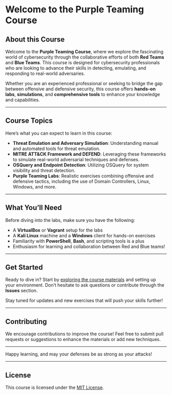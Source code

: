 # Welcome to the Purple Teaming Course

## About this Course

Welcome to the **Purple Teaming Course**, where we explore the fascinating world of cybersecurity through the collaborative efforts of both **Red Teams** and **Blue Teams**. This course is designed for cybersecurity professionals who are looking to advance their skills in detecting, emulating, and responding to real-world adversaries.

Whether you are an experienced professional or seeking to bridge the gap between offensive and defensive security, this course offers **hands-on labs**, **simulations**, and **comprehensive tools** to enhance your knowledge and capabilities.

---

## Course Topics

Here’s what you can expect to learn in this course:

- **Threat Emulation and Adversary Simulation**: Understanding manual and automated tools for threat emulation.
- **MITRE ATT&CK Framework and DEFEND**: Leveraging these frameworks to simulate real-world adversarial techniques and defenses.
- **OSQuery and Endpoint Detection**: Utilizing OSQuery for system visibility and threat detection.
- **Purple Teaming Labs**: Realistic exercises combining offensive and defensive tactics, including the use of Domain Controllers, Linux, Windows, and more.

---

## What You’ll Need

Before diving into the labs, make sure you have the following:

- A **VirtualBox** or **Vagrant** setup for the labs
- A **Kali Linux** machine and a **Windows** client for hands-on exercises
- Familiarity with **PowerShell**, **Bash**, and scripting tools is a plus
- Enthusiasm for learning and collaboration between Red and Blue teams!

---

## Get Started

Ready to dive in? Start by [exploring the course materials](./path_to_materials) and setting up your environment. Don’t hesitate to ask questions or contribute through the **Issues** section.

Stay tuned for updates and new exercises that will push your skills further!

---

## Contributing

We encourage contributions to improve the course! Feel free to submit pull requests or suggestions to enhance the materials or add new techniques.

---

Happy learning, and may your defenses be as strong as your attacks!

---

## License

This course is licensed under the [MIT License](./LICENSE).

